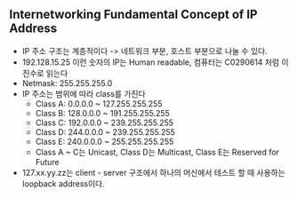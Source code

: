 ## Internetworking Fundamental Concept of IP Address
* IP 주소 구조는 계층적이다 -> 네트워크 부분, 호스트 부분으로 나눌 수 있다.
* 192.128.15.25 이런 숫자의 IP는 Human readable, 컴퓨터는 C0290614 처럼 이진수로 읽는다
* Netmask: 255.255.255.0
* IP 주소는 범위에 따라 class를 가진다
  * Class A: 0.0.0.0 ~ 127.255.255.255
  * Class B: 128.0.0.0 ~ 191.255.255.255
  * Class C: 192.0.0.0 ~ 239.255.255.255
  * Class D: 244.0.0.0 ~ 239.255.255.255
  * Class E: 240.0.0.0 ~ 255.255.255.255
  * Class A ~ C는 Unicast, Class D는 Multicast, Class E는 Reserved for Future
* 127.xx.yy.zz는 client - server 구조에서 하나의 머신에서 테스트 할 때 사용하는 loopback address이다.

